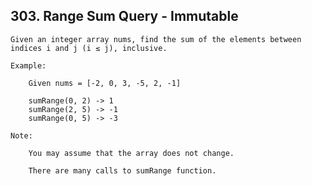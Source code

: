 ## 303\. Range Sum Query - Immutable 

    Given an integer array nums, find the sum of the elements between indices i and j (i ≤ j), inclusive.
    
    Example:
    
        Given nums = [-2, 0, 3, -5, 2, -1]
        
        sumRange(0, 2) -> 1
        sumRange(2, 5) -> -1
        sumRange(0, 5) -> -3
    
    Note:
    
        You may assume that the array does not change.
    
        There are many calls to sumRange function.
    